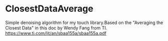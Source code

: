# ClosestDataAverage
Simple denoising algorithm for my touch library.Based on the "Averaging the Closest Data" in this doc by Wendy Fang from TI.
https://www.ti.com/lit/an/sbaa155a/sbaa155a.pdf
